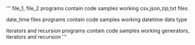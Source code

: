 '''
file_1, file_2 programs contain code samples working csv,json,zip,txt files

date_time files programs contain code samples working datetime data type

iterators and recursion programs contain code samples working generators, iterators and recursion
'''
